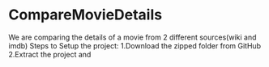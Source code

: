 # CompareMovieDetails
We are comparing the details of a movie from 2 different sources(wiki and imdb)
Steps to Setup the project:
1.Download the zipped folder from GitHub
2.Extract the project and 
